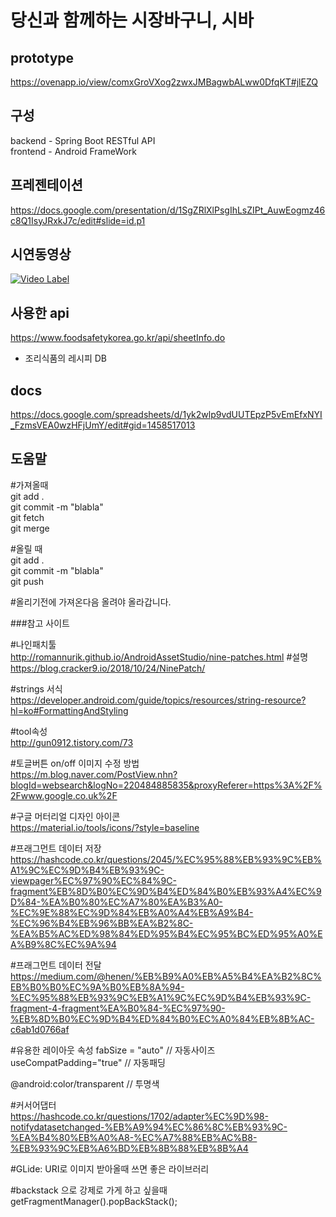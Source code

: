 당신과 함께하는 시장바구니, 시바
================================

## prototype
https://ovenapp.io/view/comxGroVXog2zwxJMBagwbALww0DfqKT#jlEZQ

## 구성
backend - Spring Boot RESTful API  
frontend - Android FrameWork

## 프레젠테이션
https://docs.google.com/presentation/d/1SgZRlXlPsgIhLsZIPt_AuwEogmz46c8Q1IsyJRxkJ7c/edit#slide=id.p1

## 시연동영상
[![Video Label](http://img.youtube.com/vi/GyynTv2R8c8/0.jpg)](https://youtu.be/GyynTv2R8c8)

## 사용한 api
https://www.foodsafetykorea.go.kr/api/sheetInfo.do
- 조리식품의 레시피 DB

## docs
https://docs.google.com/spreadsheets/d/1yk2wlp9vdUUTEpzP5vEmEfxNYI_FzmsVEA0wzHFjUmY/edit#gid=1458517013

도움말
------

#가져올때  
git add .  
git commit -m "blabla"  
git fetch  
git merge  

#올릴 때  
git add .  
git commit -m "blabla"  
git push  

#올리기전에 가져온다음 올려야 올라갑니다.



###참고 사이트

#나인패치툴  
http://romannurik.github.io/AndroidAssetStudio/nine-patches.html
#설명  
https://blog.cracker9.io/2018/10/24/NinePatch/

#strings 서식  
https://developer.android.com/guide/topics/resources/string-resource?hl=ko#FormattingAndStyling

#tool속성  
http://gun0912.tistory.com/73

#토글버튼 on/off 이미지 수정 방법  
https://m.blog.naver.com/PostView.nhn?blogId=websearch&logNo=220484885835&proxyReferer=https%3A%2F%2Fwww.google.co.uk%2F

#구글 머터리얼 디자인 아이콘  
https://material.io/tools/icons/?style=baseline

#프래그먼트 데이터 저장  
https://hashcode.co.kr/questions/2045/%EC%95%88%EB%93%9C%EB%A1%9C%EC%9D%B4%EB%93%9C-viewpager%EC%97%90%EC%84%9C-fragment%EB%8D%B0%EC%9D%B4%ED%84%B0%EB%93%A4%EC%9D%84-%EA%B0%80%EC%A7%80%EA%B3%A0-%EC%9E%88%EC%9D%84%EB%A0%A4%EB%A9%B4-%EC%96%B4%EB%96%BB%EA%B2%8C-%EA%B5%AC%ED%98%84%ED%95%B4%EC%95%BC%ED%95%A0%EA%B9%8C%EC%9A%94

#프래그먼트 데이터 전달
https://medium.com/@henen/%EB%B9%A0%EB%A5%B4%EA%B2%8C%EB%B0%B0%EC%9A%B0%EB%8A%94-%EC%95%88%EB%93%9C%EB%A1%9C%EC%9D%B4%EB%93%9C-fragment-4-fragment%EA%B0%84-%EC%97%90-%EB%8D%B0%EC%9D%B4%ED%84%B0%EC%A0%84%EB%8B%AC-c6ab1d0766af


#유용한 레이아웃 속성
fabSize = "auto"  // 자동사이즈  
useCompatPadding="true"  // 자동패딩  

@android:color/transparent // 투명색


#커서어댑터  
https://hashcode.co.kr/questions/1702/adapter%EC%9D%98-notifydatasetchanged-%EB%A9%94%EC%86%8C%EB%93%9C-%EA%B4%80%EB%A0%A8-%EC%A7%88%EB%AC%B8-%EB%93%9C%EB%A6%BD%EB%8B%88%EB%8B%A4  

#GLide: URI로 이미지 받아올때 쓰면 좋은 라이브러리  

#backstack 으로 강제로 가게 하고 싶을때  
getFragmentManager().popBackStack();
